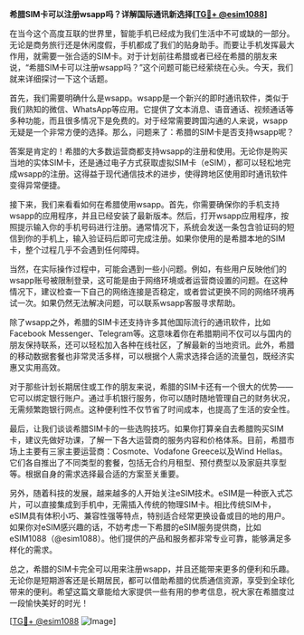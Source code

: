 **希腊SIM卡可以注册wsapp吗？详解国际通讯新选择[[TG💪+ @esim1088](https://t.me/s/esim1088)]**

在当今这个高度互联的世界里，智能手机已经成为我们生活中不可或缺的一部分。无论是商务旅行还是休闲度假，手机都成了我们的贴身助手。而要让手机发挥最大作用，就需要一张合适的SIM卡。对于计划前往希腊或者已经在希腊的朋友来说，“希腊SIM卡可以注册wsapp吗？”这个问题可能已经萦绕在心头。今天，我们就来详细探讨一下这个话题。

首先，我们需要明确什么是wsapp。wsapp是一个新兴的即时通讯软件，类似于我们熟知的微信、WhatsApp等应用。它提供了文本消息、语音通话、视频通话等多种功能，而且很多情况下是免费的。对于经常需要跨国沟通的人来说，wsapp无疑是一个非常方便的选择。那么，问题来了：希腊的SIM卡是否支持wsapp呢？

答案是肯定的！希腊的大多数运营商都支持wsapp的注册和使用。无论你是购买当地的实体SIM卡，还是通过电子方式获取虚拟SIM卡（eSIM），都可以轻松地完成wsapp的注册。这得益于现代通信技术的进步，使得跨地区使用即时通讯软件变得异常便捷。

接下来，我们来看看如何在希腊使用wsapp。首先，你需要确保你的手机支持wsapp的应用程序，并且已经安装了最新版本。然后，打开wsapp应用程序，按照提示输入你的手机号码进行注册。通常情况下，系统会发送一条包含验证码的短信到你的手机上，输入验证码后即可完成注册。如果你使用的是希腊本地的SIM卡，整个过程几乎不会遇到任何障碍。

当然，在实际操作过程中，可能会遇到一些小问题。例如，有些用户反映他们的wsapp账号被限制登录，这可能是由于网络环境或者运营商设置的问题。在这种情况下，建议检查一下自己的网络连接是否稳定，或者尝试更换不同的网络环境再试一次。如果仍然无法解决问题，可以联系wsapp客服寻求帮助。

除了wsapp之外，希腊的SIM卡还支持许多其他国际流行的通讯软件，比如Facebook Messenger、Telegram等。这意味着你在希腊期间不仅可以与国内的朋友保持联系，还可以轻松加入各种在线社区，了解最新的当地资讯。此外，希腊的移动数据套餐也非常灵活多样，可以根据个人需求选择合适的流量包，既经济实惠又实用高效。

对于那些计划长期居住或工作的朋友来说，希腊的SIM卡还有一个很大的优势——它可以绑定银行账户。通过手机银行服务，你可以随时随地管理自己的财务状况，无需频繁跑银行网点。这种便利性不仅节省了时间成本，也提高了生活的安全性。

最后，让我们谈谈希腊SIM卡的一些选购技巧。如果你打算亲自去希腊购买SIM卡，建议先做好功课，了解一下各大运营商的服务内容和价格体系。目前，希腊市场上主要有三家主要运营商：Cosmote、Vodafone Greece以及Wind Hellas。它们各自推出了不同类型的套餐，包括无合约月租型、预付费型以及家庭共享型等。根据自身的需求选择最合适的方案至关重要。

另外，随着科技的发展，越来越多的人开始关注eSIM技术。eSIM是一种嵌入式芯片，可以直接集成到手机中，无需插入传统的物理SIM卡。相比传统SIM卡，eSIM具有体积小巧、兼容性强等特点，特别适合经常更换设备或目的地的用户。如果你对eSIM感兴趣的话，不妨考虑一下希腊的eSIM服务提供商，比如eSIM1088（@esim1088）。他们提供的产品和服务都非常专业可靠，能够满足多样化的需求。

总之，希腊的SIM卡完全可以用来注册wsapp，并且还能带来更多的便利和乐趣。无论你是短期游客还是长期居民，都可以借助希腊的优质通信资源，享受到全球化带来的便利。希望这篇文章能给大家提供一些有用的参考信息，祝大家在希腊度过一段愉快美好的时光！

[[TG💪+ @esim1088](https://t.me/s/esim1088) ![Image](https://i.postimg.cc/4NQfJmqS/Snipaste-2025-05-13-00-14-12.png)]